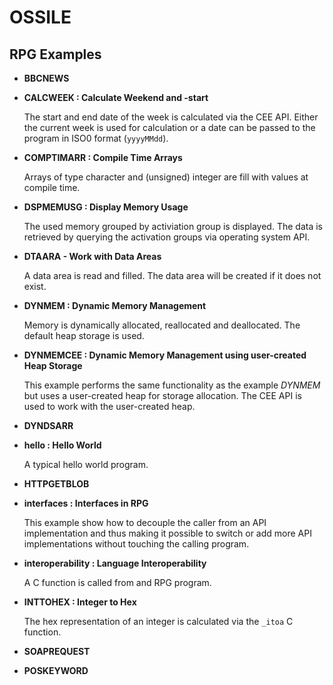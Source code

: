 # OSSILE

## RPG Examples

- __BBCNEWS__

- __CALCWEEK : Calculate Weekend and -start__

  The start and end date of the week is calculated via the CEE API. Either the 
  current week is used for calculation or a date can be passed to the program in
  ISO0 format (`yyyyMMdd`).

- __COMPTIMARR : Compile Time Arrays__

  Arrays of type character and (unsigned) integer are fill with values at compile
  time.

- __DSPMEMUSG : Display Memory Usage__

  The used memory grouped by activiation group is displayed. The data is retrieved
  by querying the activation groups via operating system API.

- __DTAARA - Work with Data Areas__

  A data area is read and filled. The data area will be created if it does not exist.

- __DYNMEM : Dynamic Memory Management__

  Memory is dynamically allocated, reallocated and deallocated. The default heap
  storage is used.

- __DYNMEMCEE : Dynamic Memory Management using user-created Heap Storage__

  This example performs the same functionality as the example _DYNMEM_ but uses a
  user-created heap for storage allocation. The CEE API is used to work with the 
  user-created heap.

- __DYNDSARR__

- __hello : Hello World__

  A typical hello world program.

- __HTTPGETBLOB__

- __interfaces : Interfaces in RPG__

  This example show how to decouple the caller from an API implementation and thus
  making it possible to switch or add more API implementations without touching the
  calling program.

- __interoperability : Language Interoperability__

  A C function is called from and RPG program.

- __INTTOHEX : Integer to Hex__

  The hex representation of an integer is calculated via the `_itoa` C function.

- __SOAPREQUEST__

- __POSKEYWORD__

